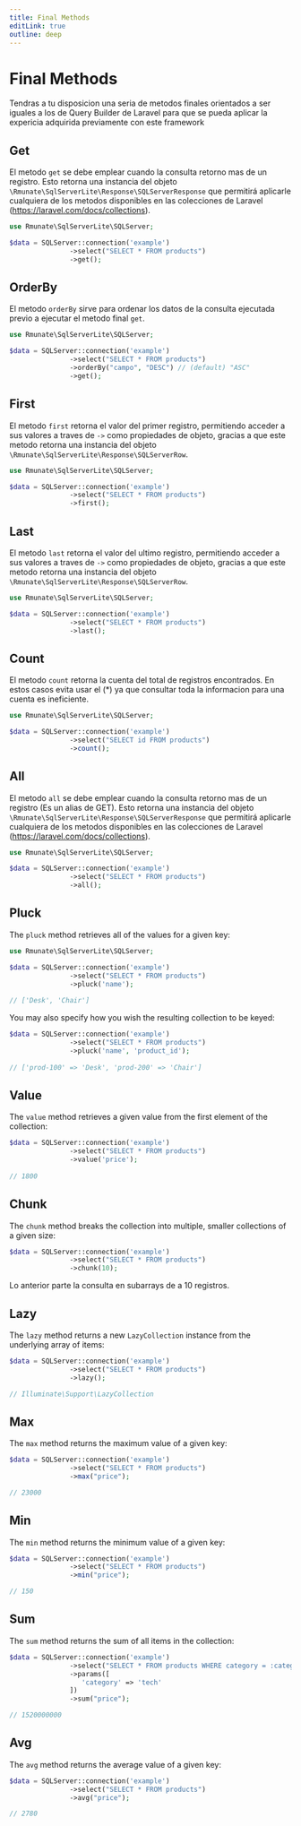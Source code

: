 ```yaml
---
title: Final Methods
editLink: true
outline: deep
---
```


# Final Methods

Tendras a tu disposicion una seria de metodos finales orientados a ser iguales a los de Query Builder de Laravel para que se pueda aplicar la expericia adquirida previamente con este framework

## Get

El metodo `get` se debe emplear cuando la consulta retorno mas de un registro. Esto retorna una instancia del objeto `\Rmunate\SqlServerLite\Response\SQLServerResponse` que permitirá aplicarle cualquiera de los metodos disponibles en las colecciones de Laravel (https://laravel.com/docs/collections). 

```php
use Rmunate\SqlServerLite\SQLServer;

$data = SQLServer::connection('example')
               ->select("SELECT * FROM products")
               ->get();

```

## OrderBy

El metodo `orderBy` sirve para ordenar los datos de la consulta ejecutada previo a ejecutar el metodo final `get`.

```php
use Rmunate\SqlServerLite\SQLServer;

$data = SQLServer::connection('example')
               ->select("SELECT * FROM products")
               ->orderBy("campo", "DESC") // (default) "ASC"
               ->get();
```

## First

El metodo `first` retorna el valor del primer registro, permitiendo acceder a sus valores a traves de `->` como propiedades de objeto, gracias a que este metodo retorna una instancia del objeto `\Rmunate\SqlServerLite\Response\SQLServerRow`.

```php
use Rmunate\SqlServerLite\SQLServer;

$data = SQLServer::connection('example')
               ->select("SELECT * FROM products")
               ->first();
```

## Last

El metodo `last` retorna el valor del ultimo registro, permitiendo acceder a sus valores a traves de `->` como propiedades de objeto, gracias a que este metodo retorna una instancia del objeto `\Rmunate\SqlServerLite\Response\SQLServerRow`.

```php
use Rmunate\SqlServerLite\SQLServer;

$data = SQLServer::connection('example')
               ->select("SELECT * FROM products")
               ->last();
```

## Count

El metodo `count` retorna la cuenta del total de registros encontrados. En estos casos evita usar el (*) ya que consultar toda la informacion para una cuenta es ineficiente.

```php
use Rmunate\SqlServerLite\SQLServer;

$data = SQLServer::connection('example')
               ->select("SELECT id FROM products")
               ->count();
```

## All

El metodo `all` se debe emplear cuando la consulta retorno mas de un registro (Es un alias de GET). Esto retorna una instancia del objeto `\Rmunate\SqlServerLite\Response\SQLServerResponse` que permitirá aplicarle cualquiera de los metodos disponibles en las colecciones de Laravel (https://laravel.com/docs/collections). 

```php
use Rmunate\SqlServerLite\SQLServer;

$data = SQLServer::connection('example')
               ->select("SELECT * FROM products")
               ->all();

```

## Pluck

The `pluck` method retrieves all of the values for a given key:

```php
use Rmunate\SqlServerLite\SQLServer;

$data = SQLServer::connection('example')
               ->select("SELECT * FROM products")
               ->pluck('name');
 
// ['Desk', 'Chair']

```

You may also specify how you wish the resulting collection to be keyed:

```php
$data = SQLServer::connection('example')
               ->select("SELECT * FROM products")
               ->pluck('name', 'product_id');
  
// ['prod-100' => 'Desk', 'prod-200' => 'Chair']
```

## Value

The `value` method retrieves a given value from the first element of the collection:

```php
$data = SQLServer::connection('example')
               ->select("SELECT * FROM products")
               ->value('price');
  
// 1800
```

## Chunk

The `chunk` method breaks the collection into multiple, smaller collections of a given size:

```php
$data = SQLServer::connection('example')
               ->select("SELECT * FROM products")
               ->chunk(10);

```

Lo anterior parte la consulta en subarrays de a 10 registros.

## Lazy

The `lazy` method returns a new `LazyCollection` instance from the underlying array of items:

```php
$data = SQLServer::connection('example')
               ->select("SELECT * FROM products")
               ->lazy();

// Illuminate\Support\LazyCollection
```

## Max

The `max` method returns the maximum value of a given key:

```php
$data = SQLServer::connection('example')
               ->select("SELECT * FROM products")
               ->max("price");

// 23000
```

## Min

The `min` method returns the minimum value of a given key:

```php
$data = SQLServer::connection('example')
               ->select("SELECT * FROM products")
               ->min("price");

// 150
```

## Sum

The `sum` method returns the sum of all items in the collection:

```php
$data = SQLServer::connection('example')
               ->select("SELECT * FROM products WHERE category = :category")
               ->params([
                  'category' => 'tech'
               ])
               ->sum("price");

// 1520000000
```

## Avg

The `avg` method returns the average value of a given key:

```php
$data = SQLServer::connection('example')
               ->select("SELECT * FROM products")
               ->avg("price");

// 2780
```